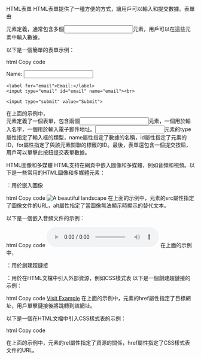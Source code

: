 HTML表單
HTML表單提供了一種方便的方式，讓用戶可以輸入和提交數據。表單由<form>元素定義，通常包含多個<input>元素，用戶可以在這些元素中輸入數據。

以下是一個簡單的表單示例：

html
Copy code
<form>
    <label for="name">Name:</label>
    <input type="text" id="name" name="name"><br>

    <label for="email">Email:</label>
    <input type="email" id="email" name="email"><br>

    <input type="submit" value="Submit">
</form>
在上面的示例中，<form>元素定義了一個表單，包含兩個<input>元素，一個用於輸入名字，一個用於輸入電子郵件地址。<input>元素的type屬性指定了輸入框的類型，name屬性指定了數據的名稱，id屬性指定了元素的ID，for屬性指定了與該元素關聯的標籤的ID。最後，表單還包含一個提交按鈕，用戶可以單擊此按鈕提交表單數據。

HTML圖像和多媒體
HTML支持在網頁中嵌入圖像和多媒體，例如音頻和視頻。以下是一些常用的HTML圖像和多媒體元素：

<img>：用於嵌入圖像
<audio>：用於嵌入音頻文件
<video>：用於嵌入視頻文件
以下是一個嵌入圖像的示例：

html
Copy code
<img src="image.jpg" alt="A beautiful landscape">
在上面的示例中，<img>元素的src屬性指定了圖像文件的URL，alt屬性指定了當圖像無法顯示時顯示的替代文本。

以下是一個嵌入音頻文件的示例：

html
Copy code
<audio controls>
    <source src="audio.mp3" type="audio/mp3">
    <source src="audio.ogg" type="audio/ogg">
    Your browser does not support the audio element.
</audio>
在上面的示例中，<audio>元素包含多個<source>子元素，每個<source>元素指定了不同格式的音頻文件和對應的MIME類型。如果瀏覽器無法播放任何一種格式的音頻文件，則顯示替代文本。
HTML鏈接
HTML鏈接用於在網頁之間創建超鏈接，讓用戶可以單擊鏈接跳轉到其他網頁或同一網頁的不同部分。以下是一些常用的HTML鏈接元素：

<a>：用於創建超鏈接
<link>：用於在HTML文檔中引入外部資源，例如CSS樣式表
以下是一個創建超鏈接的示例：

html
Copy code
<a href="https://www.example.com/">Visit Example</a>
在上面的示例中，<a>元素的href屬性指定了目標網址，用戶單擊鏈接後將跳轉到該網址。

以下是一個在HTML文檔中引入CSS樣式表的示例：

html
Copy code
<link rel="stylesheet" href="style.css">
在上面的示例中，<link>元素的rel屬性指定了資源的關係，href屬性指定了CSS樣式表文件的URL。